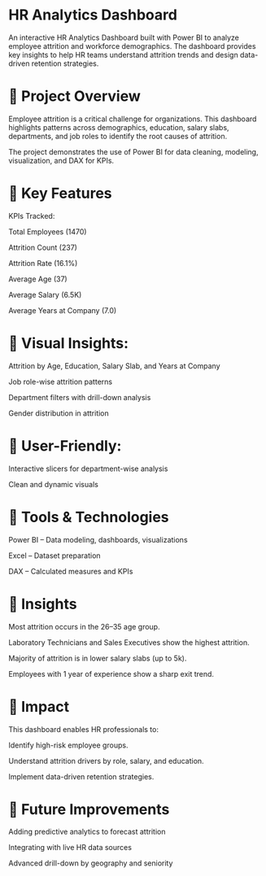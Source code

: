 #  HR Analytics Dashboard

An interactive HR Analytics Dashboard built with Power BI to analyze employee attrition and workforce demographics. The dashboard provides key insights to help HR teams understand attrition trends and design data-driven retention strategies.

# 🔹 Project Overview

Employee attrition is a critical challenge for organizations. This dashboard highlights patterns across demographics, education, salary slabs, departments, and job roles to identify the root causes of attrition.

The project demonstrates the use of Power BI for data cleaning, modeling, visualization, and DAX for KPIs.

# 🔹 Key Features

KPIs Tracked:

Total Employees (1470)

Attrition Count (237)

Attrition Rate (16.1%)

Average Age (37)

Average Salary (6.5K)

Average Years at Company (7.0)

# 🔹 Visual Insights:

Attrition by Age, Education, Salary Slab, and Years at Company

Job role-wise attrition patterns

Department filters with drill-down analysis

Gender distribution in attrition

# 🔹 User-Friendly:

Interactive slicers for department-wise analysis

Clean and dynamic visuals

# 🔹 Tools & Technologies

Power BI – Data modeling, dashboards, visualizations

Excel – Dataset preparation

DAX – Calculated measures and KPIs

# 🔹 Insights

Most attrition occurs in the 26–35 age group.

Laboratory Technicians and Sales Executives show the highest attrition.

Majority of attrition is in lower salary slabs (up to 5k).

Employees with 1 year of experience show a sharp exit trend.

# 🔹 Impact

This dashboard enables HR professionals to:

Identify high-risk employee groups.

Understand attrition drivers by role, salary, and education.

Implement data-driven retention strategies.

# 🔹 Future Improvements

Adding predictive analytics to forecast attrition

Integrating with live HR data sources

Advanced drill-down by geography and seniority
